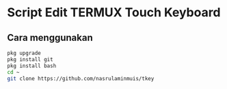 # Script Edit TERMUX Touch Keyboard
 

## Cara menggunakan

```bash
pkg upgrade
pkg install git
pkg install bash
cd ~
git clone https://github.com/nasrulaminmuis/tkey
```
